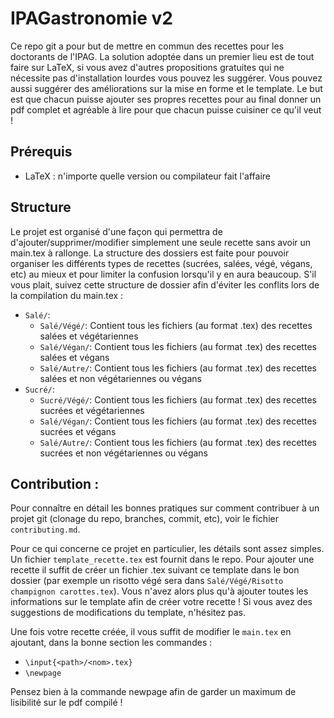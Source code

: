 IPAGastronomie v2
==============

Ce repo git a pour but de mettre en commun des recettes pour les doctorants de l'IPAG. La solution adoptée dans un premier lieu est de tout faire sur LaTeX, si vous avez d'autres propositions gratuites qui ne nécessite pas d'installation lourdes vous pouvez les suggérer. Vous pouvez aussi suggérer des améliorations sur la mise en forme et le template. Le but est que chacun puisse ajouter ses propres recettes pour au final donner un pdf complet et agréable à lire pour que chacun puisse cuisiner ce qu'il veut !

Prérequis
---------

- LaTeX : n'importe quelle version ou compilateur fait l'affaire

Structure
---------

Le projet est organisé d'une façon qui permettra de d'ajouter/supprimer/modifier simplement une seule recette sans avoir un main.tex à rallonge. La structure des dossiers est faite pour pouvoir organiser les différents types de recettes (sucrées, salées, végé, végans, etc) au mieux et pour limiter la confusion lorsqu'il y en aura beaucoup. S'il vous plait, suivez cette structure de dossier afin d'éviter les conflits lors de la compilation du main.tex :

- `Salé/`:
  - `Salé/Végé/`: Contient tous les fichiers (au format .tex) des recettes salées et végétariennes
  - `Salé/Végan/`: Contient tous les fichiers (au format .tex) des recettes salées et végans
  - `Salé/Autre/`: Contient tous les fichiers (au format .tex) des recettes salées et non végétariennes ou végans
- `Sucré/`:
  - `Sucré/Végé/`: Contient tous les fichiers (au format .tex) des recettes sucrées et végétariennes
  - `Salé/Végan/`: Contient tous les fichiers (au format .tex) des recettes sucrées et végans
  - `Salé/Autre/`: Contient tous les fichiers (au format .tex) des recettes sucrées et non végétariennes ou végans
  
Contribution :
--------------

Pour connaître en détail les bonnes pratiques sur comment contribuer à un projet git (clonage du repo, branches, commit, etc), voir le fichier `contributing.md`. 

Pour ce qui concerne ce projet en particulier, les détails sont assez simples. Un fichier `template_recette.tex` est fournit dans le repo. Pour ajouter une recette il suffit de créer un fichier .tex suivant ce template dans le bon dossier (par exemple un risotto végé sera dans `Salé/Végé/Risotto champignon carottes.tex`). Vous n'avez alors plus qu'à ajouter toutes les informations sur le template afin de créer votre recette ! Si vous avez des suggestions de modifications du template, n'hésitez pas.

Une fois votre recette créée, il vous suffit de modifier le `main.tex` en ajoutant, dans la bonne section les commandes :

- `\input{<path>/<nom>.tex}`
- `\newpage`

Pensez bien à la commande newpage afin de garder un maximum de lisibilité sur le pdf compilé !
